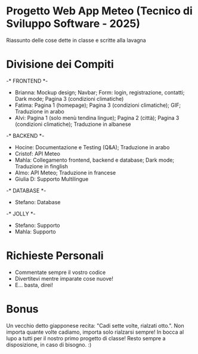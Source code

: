 # Progetto Web App Meteo (Tecnico di Sviluppo Software - 2025)

Riassunto delle cose dette in classe e scritte alla lavagna

# Divisione dei Compiti

  -* FRONTEND *-
  - Brianna: Mockup design; Navbar; Form: login, registrazione, contatti; Dark mode; Pagina 3 (condizioni climatiche)
  - Fatima: Pagina 1 (homepage); Pagina 3 (condizioni climatiche); GIF; Traduzione in arabo
  - Alvi: Pagina 1 (solo menù tendina lingue); Pagina 2 (città); Pagina 3 (condizioni climatiche); Traduzione in albanese

  -* BACKEND *-
  - Hocine: Documentazione e Testing (Q&A); Traduzione in arabo
  - Cristof: API Meteo
  - Mahla: Collegamento frontend, backend e database; Dark mode; Traduzione in finglish
  - Almo: API Meteo; Traduzione in francese
  - Giulia D: Supporto Multilingue

  -* DATABASE *-
  - Stefano: Database

  -* JOLLY *-
  - Stefano: Supporto
  - Mahla: Supporto

# Richieste Personali
  - Commentate sempre il vostro codice
  - Divertitevi mentre imparate cose nuove!
  - E... basta, direi!

# Bonus
Un vecchio detto giapponese recita:
"Cadi sette volte, rialzati otto.".
Non importa quante volte cadiamo, importa solo rialzarsi sempre! In bocca al lupo a tutti per il nostro primo progetto di classe!
Resto sempre a disposizione, in caso di bisogno. :)
